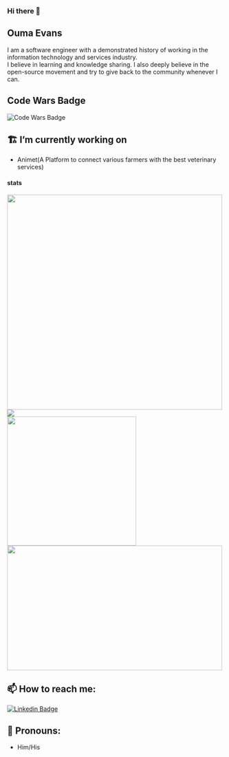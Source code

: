 ### Hi there 👋

## Ouma Evans
I am a software engineer with a demonstrated history of working in the information technology and services industry.<br>
I believe in learning and knowledge sharing. I also deeply believe in the open-source movement and try to give back to the community whenever I can.

## Code Wars Badge
![Code Wars Badge](https://www.codewars.com/users/oumao/badges/large)
## 🏗 I’m currently working on
- Animet(A Platform to connect various farmers with the best veterinary services)

#### stats

<div align="flex">
  <a
    href="https://github-readme-stats.vercel.app/api?username=oumao&layout=compact&show_icons=true&count_private=truetitle_color=ffffff&icon_color=bb2acf&text_color=daf7dc&bg_color=151515">
    <img
      src="https://github-readme-stats.vercel.app/api?username=oumao&layout=compact&show_icons=true&count_private=true" width="500">
  </a>
   <a 
    href="https://github-readme-streak-stats.herokuapp.com/?user=oumao">
    <img
      src="https://github-readme-streak-stats.herokuapp.com/?user=oumao">
  </a>
  </div>
  <div align="flex">
   <a href="https://github-readme-stats.vercel.app/api/top-langs/?username=oumao&title_color=ffffff&icon_color=bb2acf&text_color=daf7dc&bg_color=151515">
    <img src="https://github-readme-stats.vercel.app/api/top-langs/?username=oumao&title_color=ffffff&icon_color=bb2acf&text_color=daf7dc&bg_color=151515" width="300">
  </a>
   <a src="https://wakatime.com/share/@oumao/be64dcbc-2328-4271-97c6-d59975217158.svg">
    <img src="https://wakatime.com/share/@oumao/be64dcbc-2328-4271-97c6-d59975217158.svg" height="290" width="500">
  </a>
 
  <div>


## 📫 How to reach me:
[![Linkedin Badge](https://img.shields.io/badge/-LinkedIn-blue?style=flat-square&logo=Linkedin&logoColor=white&link=https://www.linkedin.com/in/oumaot/)](https://www.linkedin.com/in/oumaot/)<br>

## 🤵 Pronouns:
- Him/His
